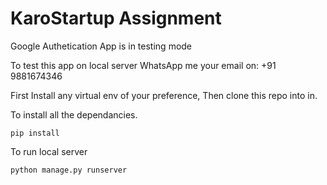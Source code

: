# KaroStartup Assignment


Google Authetication App is in testing mode

To test this app on local server
WhatsApp me your email on: +91 9881674346


First Install any virtual env of your preference,
Then clone this repo into in.


To install all the dependancies.

```pip install```

To run local server

```python manage.py runserver```
